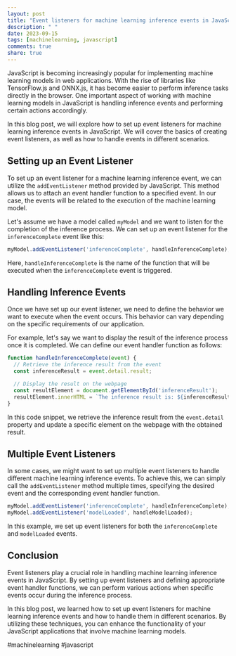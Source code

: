 ```yaml
---
layout: post
title: "Event listeners for machine learning inference events in JavaScript"
description: " "
date: 2023-09-15
tags: [machinelearning, javascript]
comments: true
share: true
---
```


JavaScript is becoming increasingly popular for implementing machine learning models in web applications. With the rise of libraries like TensorFlow.js and ONNX.js, it has become easier to perform inference tasks directly in the browser. One important aspect of working with machine learning models in JavaScript is handling inference events and performing certain actions accordingly.

In this blog post, we will explore how to set up event listeners for machine learning inference events in JavaScript. We will cover the basics of creating event listeners, as well as how to handle events in different scenarios.

## Setting up an Event Listener

To set up an event listener for a machine learning inference event, we can utilize the `addEventListener` method provided by JavaScript. This method allows us to attach an event handler function to a specified event. In our case, the events will be related to the execution of the machine learning model.

Let's assume we have a model called `myModel` and we want to listen for the completion of the inference process. We can set up an event listener for the `inferenceComplete` event like this:

```javascript
myModel.addEventListener('inferenceComplete', handleInferenceComplete);
```

Here, `handleInferenceComplete` is the name of the function that will be executed when the `inferenceComplete` event is triggered.

## Handling Inference Events

Once we have set up our event listener, we need to define the behavior we want to execute when the event occurs. This behavior can vary depending on the specific requirements of our application.

For example, let's say we want to display the result of the inference process once it is completed. We can define our event handler function as follows:

```javascript
function handleInferenceComplete(event) {
  // Retrieve the inference result from the event
  const inferenceResult = event.detail.result;

  // Display the result on the webpage
  const resultElement = document.getElementById('inferenceResult');
  resultElement.innerHTML = `The inference result is: ${inferenceResult}`;
}
```

In this code snippet, we retrieve the inference result from the `event.detail` property and update a specific element on the webpage with the obtained result.

## Multiple Event Listeners

In some cases, we might want to set up multiple event listeners to handle different machine learning inference events. To achieve this, we can simply call the `addEventListener` method multiple times, specifying the desired event and the corresponding event handler function.

```javascript
myModel.addEventListener('inferenceComplete', handleInferenceComplete);
myModel.addEventListener('modelLoaded', handleModelLoaded);
```

In this example, we set up event listeners for both the `inferenceComplete` and `modelLoaded` events.

## Conclusion

Event listeners play a crucial role in handling machine learning inference events in JavaScript. By setting up event listeners and defining appropriate event handler functions, we can perform various actions when specific events occur during the inference process.

In this blog post, we learned how to set up event listeners for machine learning inference events and how to handle them in different scenarios. By utilizing these techniques, you can enhance the functionality of your JavaScript applications that involve machine learning models.

#machinelearning #javascript